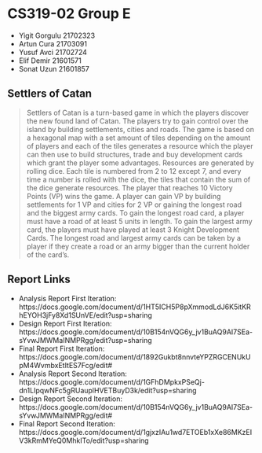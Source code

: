 <h1>CS319-02 Group E</h1>
<ul>
  <li>Yigit Gorgulu 21702323</li>
  <li>Artun Cura 21703091</li>
  <li>Yusuf Avci 21702724</li>
  <li>Elif Demir 21601571</li>
  <li>Sonat Uzun 21601857</li>
</ul>

<h2>Settlers of Catan</h2>

<blockquote>
Settlers of Catan is a turn-based game in which the players discover the new found land of Catan. The players try to gain control over the island by building settlements, cities and roads. The game is based on a hexagonal map with a set amount of tiles depending on the amount of players and each of the tiles generates a resource which the player can then use to build structures, trade and buy development cards which grant the player some advantages. Resources are generated by rolling dice. Each tile is numbered from 2 to 12 except 7, and every time a number is rolled with the dice, the tiles that contain the sum of the dice generate resources. The player that reaches 10 Victory Points (VP) wins the game. A player can gain VP by building settlements for 1 VP and cities for 2 VP or gaining the longest road and the biggest army cards. To gain the longest road card, a player must have a road of at least 5 units in length. To gain the largest army card, the players must have played at least 3 Knight Development Cards. The longest road and largest army cards can be taken by a player if they create a road or an army bigger than the current holder of the card’s.
</blockquote>

<h2>Report Links</h2>
<ul>
  <li>Analysis Report First Iteration: https://docs.google.com/document/d/1HT5ICH5P8pXmmodLdJ6K5itKRhEYOH3jFy8Xd1SUnVE/edit?usp=sharing</li>
  <li>Design Report First Iteration: https://docs.google.com/document/d/10B154nVQG6y_jv1BuAQ9AI7SEa-sYvwJMWMaINMPRgg/edit?usp=sharing</li>
  <li>Final Report First Iteration: https://docs.google.com/document/d/1892Gukbt8nnvteYPZRGCENUkUpM4WvmbxEtItES7Fcg/edit#</li>
  <li>Analysis Report Second Iteration: https://docs.google.com/document/d/1GFhDMpkxPSeQj-dn1LIpqwNFc5gRUauplHVETBuyD3k/edit?usp=sharing</li>
  <li>Design Report Second Iteration: https://docs.google.com/document/d/10B154nVQG6y_jv1BuAQ9AI7SEa-sYvwJMWMaINMPRgg/edit#</li>
  <li>Final Report Second Iteration: https://docs.google.com/document/d/1gjxzIAu1wd7ETOEb1xXe86MKzEIV3kRmMYeQ0MhkITo/edit?usp=sharing</li>
</ul>
